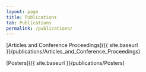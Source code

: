 ```yaml
---
layout: page
title: Publications
tab: Publications
permalink: /publications/
---
```


[Articles and Conference Proceedings]({{ site.baseurl }}/publications/Articles_and_Conference_Proceedings)  

[Posters]({{ site.baseurl }}/publications/Posters)
